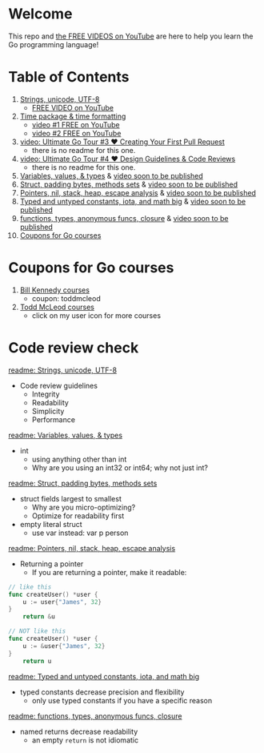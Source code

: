 # Welcome

This repo and [the FREE VIDEOS on YouTube](https://www.youtube.com/playlist?list=PLSak_q1UXfPqSyH2r5DnCXUJKIlbrLVGn) are here to help you learn the Go programming language!

# Table of Contents
1. [Strings, unicode, UTF-8](/000-br-bk-go-tour/01-string-unicode-utf8/) 
    - [FREE VIDEO on YouTube](https://www.youtube.com/watch?v=S3BHZv6OrJg)
1. [Time package & time formatting](/000-br-bk-go-tour/02-time-pkg/) 
    - [video #1 FREE on YouTube](https://youtu.be/HBtu9Dsjp80)
    - [video #2 FREE on YouTube](https://youtu.be/ut_REn0xFPM) 
1. [video: Ultimate Go Tour #3 ❤️ Creating Your First Pull Request](https://youtu.be/VZeOcX2DPwo) 
    - there is no readme for this one.
1. [video: Ultimate Go Tour #4 ❤️ Design Guidelines & Code Reviews](https://youtu.be/WkQFrctSDsc) 
    - there is no readme for this one.
1. [Variables, values, & types](/000-br-bk-go-tour/03-variables-01/) & [video soon to be published]()
1. [Struct, padding bytes, methods sets](/000-br-bk-go-tour/04a-struct-types/) & [video soon to be published]()
1. [Pointers, nil, stack, heap, escape analysis](/000-br-bk-go-tour/05-pointers) & [video soon to be published]()
1. [Typed and untyped constants, iota, and math big](/000-br-bk-go-tour/06-constants) & [video soon to be published]()
1. [functions, types, anonymous funcs, closure](/000-br-bk-go-tour/07-functions) & [video soon to be published]()
1. [Coupons for Go courses](coupons-for-go-courses)

# Coupons for Go courses
1. [Bill Kennedy courses](https://courses.ardanlabs.com/order?ct=670e0200-1823-4916-8ff5-b2438450e2ce) 
    - coupon: toddmcleod
1. [Todd McLeod courses](https://www.udemy.com/course/learn-how-to-code/?referralCode=BE659D12A78B2C0DFFB0)
    - click on my user icon for more courses

# Code review check

[readme: Strings, unicode, UTF-8](/000-br-bk-go-tour/01-string-unicode-utf8/)
- Code review guidelines
    - Integrity
    - Readability
    - Simplicity
    - Performance

[readme: Variables, values, & types](/000-br-bk-go-tour/03-variables-01/)
- int
    - using anything other than int
    - Why are you using an int32 or int64; why not just int?

[readme: Struct, padding bytes, methods sets](/000-br-bk-go-tour/04a-struct-types/)
- struct fields largest to smallest
    - Why are you micro-optimizing?
    - Optimize for readability first
- empty literal struct
    - use var instead: var p person

[readme: Pointers, nil, stack, heap, escape analysis](/000-br-bk-go-tour/05-pointers)
- Returning a pointer
    - If you are returning a pointer, make it readable:

```go
// like this
func createUser() *user {
    u := user{"James", 32}
}
    return &u
``` 

```go
// NOT like this
func createUser() *user {
    u := &user{"James", 32}
}
    return u
``` 

[readme: Typed and untyped constants, iota, and math big](/000-br-bk-go-tour/06-constants)
- typed constants decrease precision and flexibility
    - only use typed constants if you have a specific reason

[readme: functions, types, anonymous funcs, closure](/000-br-bk-go-tour/07-functions)
- named returns decrease readability
    - an empty `return` is not idiomatic